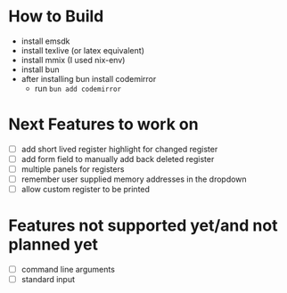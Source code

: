 # How to Build
- install emsdk
- install texlive (or latex equivalent)
- install mmix (I used nix-env)
- install bun
- after installing bun install codemirror
   - run `bun add codemirror`



# Next Features to work on
- [ ] add short lived register highlight for changed register
- [ ] add form field to manually add back deleted register
- [ ] multiple panels for registers
- [ ] remember user supplied memory addresses in the dropdown
- [ ] allow custom register to be printed

# Features not supported yet/and not planned yet
- [ ] command line arguments
- [ ] standard input
